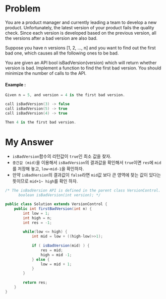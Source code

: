 # Problem

You are a product manager and currently leading a team to develop a new product. Unfortunately, the latest version of your product fails the quality check. Since each version is developed based on the previous version, all the versions after a bad version are also bad.

Suppose you have n versions [1, 2, ..., n] and you want to find out the first bad one, which causes all the following ones to be bad.

You are given an API bool isBadVersion(version) which will return whether version is bad. Implement a function to find the first bad version. You should minimize the number of calls to the API.

#### Example :

```swift
Given n = 5, and version = 4 is the first bad version.

call isBadVersion(3) -> false
call isBadVersion(5) -> true
call isBadVersion(4) -> true

Then 4 is the first bad version. 
```

# My Answer
  
* `isBadVersion`함수의 리턴값이 `true`인 최소 값을 찾자.
* `중간값 (mid)`을 이용해서 `isBadVersion`의 결과값을 확인해서 `true`이면 `res`에 `mid`를 저장해 놓고, `low~mid-1`을 확인하자.
* 만약 `isBadVersion`의 결과값이 `false`라면 `mid`값 보다 큰 영역에 찾는 값이 있다는 뜻이므로 `mid+1~ high`를 확인 하자.

```java
/* The isBadVersion API is defined in the parent class VersionControl.
      boolean isBadVersion(int version); */

public class Solution extends VersionControl {
    public int firstBadVersion(int n) {
        int low = 1;
        int high = n;
        int res = -1;
        
        while(low <= high) {
            int mid = low + ((high-low)>>1);
            
            if ( isBadVersion(mid) ) {
                res = mid;
                high = mid -1;
            } else {
                low = mid + 1;
            }            
        }
        
        return res;
    }
}
```

